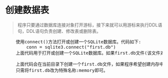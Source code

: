 # 创建数据表
> 程序只要通过数据库连接对象打开游标，接下来就可以用游标来执行DDL语句，DDL语句负责创建、修改表或删除表。
<pre>
    使用connect()方法打开或创建一个SQLite数据库。代码如下:
        conn = sqlite3.connect("first.db")
    上面代码用于打开或创建一个SQLite数据库。如果first.db文件(该文件对应一个数据库)存在，那么程序就是打开该数据库;如果该文件不存在，则会在当前目录下创建相应文件(即对应数据库)。

    上面代码会在当前目录下创建一个first.db文件，如果程序希望创建内存中的数据库，则
    只需将first.db改为特殊名称:memory即可。
</pre>